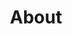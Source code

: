 ---
layout: triptych
title: About
body_class: about
background_layer: true
background_class: about-bg
pull_quote: “I wish I was the protagonist of my own story.”
pull_quote_attribution: Igor
middle_html: |
  <div class="center-banner">
    <p>
      Be honest: do you want to know about
      <a href="/about-me">me</a>
      or
      <a href="/about-miklos"><i>Míklos</i></a>?
    </p>
  </div>
---